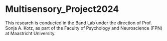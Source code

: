# Multisensory_Project2024

This research is conducted in the Band Lab under the direction of Prof. Sonja A. Kotz, as part of the Faculty of Psychology and Neuroscience (FPN) at Maastricht University.
